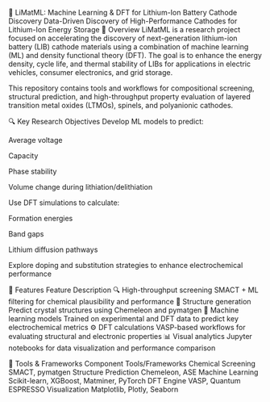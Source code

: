 🔋 LiMatML: Machine Learning & DFT for Lithium-Ion Battery Cathode Discovery
Data-Driven Discovery of High-Performance Cathodes for Lithium-Ion Energy Storage
🧠 Overview
LiMatML is a research project focused on accelerating the discovery of next-generation lithium-ion battery (LIB) cathode materials using a combination of machine learning (ML) and density functional theory (DFT). The goal is to enhance the energy density, cycle life, and thermal stability of LIBs for applications in electric vehicles, consumer electronics, and grid storage.

This repository contains tools and workflows for compositional screening, structural prediction, and high-throughput property evaluation of layered transition metal oxides (LTMOs), spinels, and polyanionic cathodes.

🔍 Key Research Objectives
Develop ML models to predict:

Average voltage

Capacity

Phase stability

Volume change during lithiation/delithiation

Use DFT simulations to calculate:

Formation energies

Band gaps

Lithium diffusion pathways

Explore doping and substitution strategies to enhance electrochemical performance

🧪 Features
Feature	Description
🔍 High-throughput screening	SMACT + ML filtering for chemical plausibility and performance
🧬 Structure generation	Predict crystal structures using Chemeleon and pymatgen
🧠 Machine learning models	Trained on experimental and DFT data to predict key electrochemical metrics
⚙️ DFT calculations	VASP-based workflows for evaluating structural and electronic properties
📊 Visual analytics	Jupyter notebooks for data visualization and performance comparison

🧰 Tools & Frameworks
Component	Tools/Frameworks
Chemical Screening	SMACT, pymatgen
Structure Prediction	Chemeleon, ASE
Machine Learning	Scikit-learn, XGBoost, Matminer, PyTorch
DFT Engine	VASP, Quantum ESPRESSO
Visualization	Matplotlib, Plotly, Seaborn
